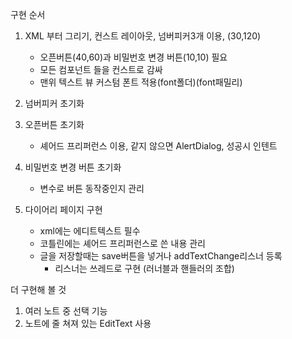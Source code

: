 구현 순서

1. XML 부터 그리기, 컨스트 레이아웃, 넘버피커3개 이용, (30,120)
	- 오픈버튼(40,60)과 비밀번호 변경 버튼(10,10) 필요
	- 모든 컴포넌트 들을 컨스트로 감싸
	- 맨위 텍스트 뷰 커스텀 폰트 적용(font폴더)(font패밀리)

2. 넘버피커 초기화

3. 오픈버튼 초기화
	- 셰어드 프리퍼런스 이용, 같지 않으면 AlertDialog, 성공시 인텐트

4. 비밀번호 변경 버튼 초기화
	- 변수로 버튼 동작중인지 관리

5. 다이어리 페이지 구현
	- xml에는 에디트텍스트 필수
	- 코틀린에는 셰어드 프리퍼런스로 쓴 내용 관리
	- 글을 저장할때는 save버튼을 넣거나 addTextChange리스너 등록
		- 리스너는 쓰레드로 구현 (러너블과 핸들러의 조합)


더 구현해 볼 것
1. 여러 노트 중 선택 기능
2. 노트에 줄 쳐져 있는 EditText 사용
